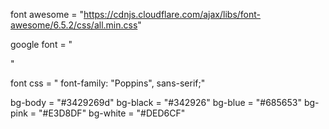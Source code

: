 font awesome = "https://cdnjs.cloudflare.com/ajax/libs/font-awesome/6.5.2/css/all.min.css"

google font = "<link rel="preconnect" href="https://fonts.googleapis.com">
<link rel="preconnect" href="https://fonts.gstatic.com" crossorigin>
<link href="https://fonts.googleapis.com/css2?family=Poppins:ital,wght@0,100;0,200;0,300;0,400;0,500;0,600;0,700;0,800;0,900;1,100;1,200;1,300;1,400;1,500;1,600;1,700;1,800;1,900&display=swap" rel="stylesheet">"

font css = "  font-family: "Poppins", sans-serif;"

bg-body = "#3429269d"
bg-black = "#342926"
bg-blue = "#685653"
bg-pink = "#E3D8DF"
bg-white = "#DED6CF"








